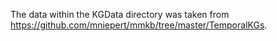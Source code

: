 The data within the KGData directory was taken from https://github.com/mniepert/mmkb/tree/master/TemporalKGs.